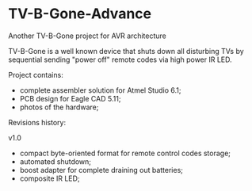 TV-B-Gone-Advance
=================

Another TV-B-Gone project for AVR architecture

TV-B-Gone is a well known device that shuts down all disturbing TVs by
sequential sending "power off" remote codes via high power IR LED.

Project contains:
- complete assembler solution for Atmel Studio 6.1;
- PCB design for Eagle CAD 5.11;
- photos of the hardware;

Revisions history:

v1.0
- compact byte-oriented format for remote control codes storage;
- automated shutdown;
- boost adapter for complete draining out batteries;
- composite IR LED;
